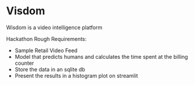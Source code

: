 # Visdom
Wisdom is a video intelligence platform


Hackathon Rough Requirements:
- Sample Retail Video Feed
- Model that predicts humans and calculates the time spent at the billing counter
- Store the data in an sqlite db
- Present the results in a histogram plot on streamlit